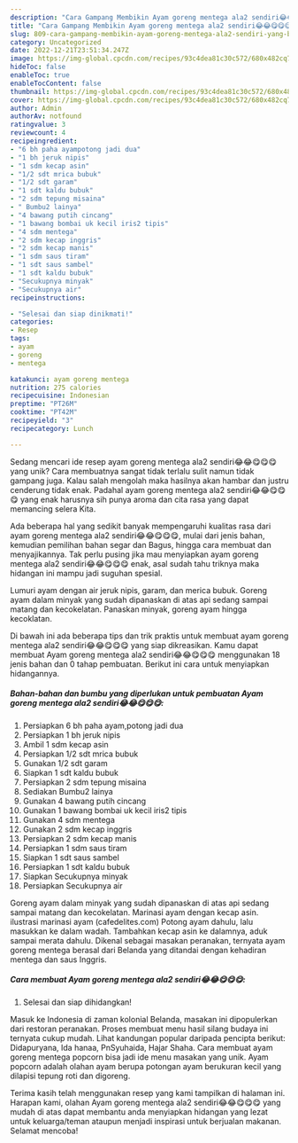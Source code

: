 ```yaml
---
description: "Cara Gampang Membikin Ayam goreng mentega ala2 sendiri😂😂😋😋😋 yang Bisa Manjain Lidah"
title: "Cara Gampang Membikin Ayam goreng mentega ala2 sendiri😂😂😋😋😋 yang Bisa Manjain Lidah"
slug: 809-cara-gampang-membikin-ayam-goreng-mentega-ala2-sendiri-yang-bisa-manjain-lidah
category: Uncategorized
date: 2022-12-21T23:51:34.247Z
image: https://img-global.cpcdn.com/recipes/93c4dea81c30c572/680x482cq70/ayam-goreng-mentega-ala2-sendiri-foto-resep-utama.jpg
hideToc: false
enableToc: true
enableTocContent: false
thumbnail: https://img-global.cpcdn.com/recipes/93c4dea81c30c572/680x482cq70/ayam-goreng-mentega-ala2-sendiri-foto-resep-utama.jpg
cover: https://img-global.cpcdn.com/recipes/93c4dea81c30c572/680x482cq70/ayam-goreng-mentega-ala2-sendiri-foto-resep-utama.jpg
author: Admin
authorAv: notfound
ratingvalue: 3
reviewcount: 4
recipeingredient:
- "6 bh paha ayampotong jadi dua"
- "1 bh jeruk nipis"
- "1 sdm kecap asin"
- "1/2 sdt mrica bubuk"
- "1/2 sdt garam"
- "1 sdt kaldu bubuk"
- "2 sdm tepung misaina"
- " Bumbu2 lainya"
- "4 bawang putih cincang"
- "1 bawang bombai uk kecil iris2 tipis"
- "4 sdm mentega"
- "2 sdm kecap inggris"
- "2 sdm kecap manis"
- "1 sdm saus tiram"
- "1 sdt saus sambel"
- "1 sdt kaldu bubuk"
- "Secukupnya minyak"
- "Secukupnya air"
recipeinstructions:

- "Selesai dan siap dinikmati!"
categories:
- Resep
tags:
- ayam
- goreng
- mentega

katakunci: ayam goreng mentega 
nutrition: 275 calories
recipecuisine: Indonesian
preptime: "PT26M"
cooktime: "PT42M"
recipeyield: "3"
recipecategory: Lunch

---
```





Sedang mencari ide resep ayam goreng mentega ala2 sendiri😂😂😋😋😋 yang unik? Cara membuatnya sangat tidak terlalu sulit namun tidak gampang juga. Kalau salah mengolah maka hasilnya akan hambar dan justru cenderung tidak enak. Padahal ayam goreng mentega ala2 sendiri😂😂😋😋😋 yang enak harusnya sih punya aroma dan cita rasa yang dapat memancing selera Kita.





Ada beberapa hal yang sedikit banyak mempengaruhi kualitas rasa dari ayam goreng mentega ala2 sendiri😂😂😋😋😋, mulai dari jenis bahan, kemudian pemilihan bahan segar dan Bagus, hingga cara membuat dan menyajikannya. Tak perlu pusing jika mau menyiapkan ayam goreng mentega ala2 sendiri😂😂😋😋😋 enak,      asal sudah tahu triknya maka hidangan ini mampu jadi suguhan spesial.














Lumuri ayam dengan air jeruk nipis, garam, dan merica bubuk. Goreng ayam dalam minyak yang sudah dipanaskan di atas api sedang sampai matang dan kecokelatan. Panaskan minyak, goreng ayam hingga kecoklatan.






Di bawah ini ada beberapa tips dan trik praktis untuk membuat ayam goreng mentega ala2 sendiri😂😂😋😋😋 yang siap dikreasikan. Kamu dapat membuat Ayam goreng mentega ala2 sendiri😂😂😋😋😋 menggunakan 18 jenis bahan dan 0 tahap pembuatan. Berikut ini cara untuk menyiapkan hidangannya.

<!--inarticleads1-->

##### Bahan-bahan dan bumbu yang diperlukan untuk pembuatan Ayam goreng mentega ala2 sendiri😂😂😋😋😋:

1. Persiapkan 6 bh paha ayam,potong jadi dua
1. Persiapkan 1 bh jeruk nipis
1. Ambil 1 sdm kecap asin
1. Persiapkan 1/2 sdt mrica bubuk
1. Gunakan 1/2 sdt garam
1. Siapkan 1 sdt kaldu bubuk
1. Persiapkan 2 sdm tepung misaina
1. Sediakan  Bumbu2 lainya
1. Gunakan 4 bawang putih cincang
1. Gunakan 1 bawang bombai uk kecil iris2 tipis
1. Gunakan 4 sdm mentega
1. Gunakan 2 sdm kecap inggris
1. Persiapkan 2 sdm kecap manis
1. Persiapkan 1 sdm saus tiram
1. Siapkan 1 sdt saus sambel
1. Persiapkan 1 sdt kaldu bubuk
1. Siapkan Secukupnya minyak
1. Persiapkan Secukupnya air


Goreng ayam dalam minyak yang sudah dipanaskan di atas api sedang sampai matang dan kecokelatan. Marinasi ayam dengan kecap asin. ilustrasi marinasi ayam (cafedelites.com) Potong ayam dahulu, lalu masukkan ke dalam wadah. Tambahkan kecap asin ke dalamnya, aduk sampai merata dahulu. Dikenal sebagai masakan peranakan, ternyata ayam goreng mentega berasal dari Belanda yang ditandai dengan kehadiran mentega dan saus Inggris. 

<!--inarticleads2-->

##### Cara membuat Ayam goreng mentega ala2 sendiri😂😂😋😋😋:


1. Selesai dan siap dihidangkan!

Masuk ke Indonesia di zaman kolonial Belanda, masakan ini dipopulerkan dari restoran peranakan. Proses membuat menu hasil silang budaya ini ternyata cukup mudah. Lihat kandungan popular daripada pencipta berikut: Didapuryana, Ida hanaa, PnSyuhaida, Hajar Shaha. Cara membuat ayam goreng mentega popcorn bisa jadi ide menu masakan yang unik. Ayam popcorn adalah olahan ayam berupa potongan ayam berukuran kecil yang dilapisi tepung roti dan digoreng. 

Terima kasih telah menggunakan resep yang kami tampilkan di halaman ini. Harapan kami, olahan Ayam goreng mentega ala2 sendiri😂😂😋😋😋 yang mudah di atas dapat membantu anda menyiapkan hidangan yang lezat untuk keluarga/teman ataupun menjadi inspirasi untuk berjualan makanan. Selamat mencoba!
